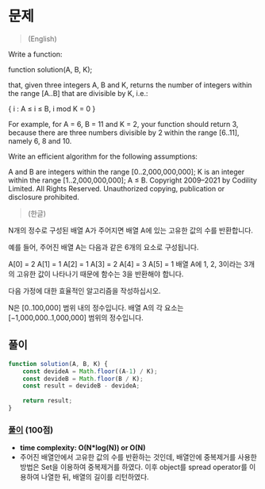 # 문제
> (English)

Write a function:

function solution(A, B, K);

that, given three integers A, B and K, returns the number of integers within the range [A..B] that are divisible by K, i.e.:

{ i : A ≤ i ≤ B, i mod K = 0 }

For example, for A = 6, B = 11 and K = 2, your function should return 3, because there are three numbers divisible by 2 within the range [6..11], namely 6, 8 and 10.

Write an efficient algorithm for the following assumptions:

A and B are integers within the range [0..2,000,000,000];
K is an integer within the range [1..2,000,000,000];
A ≤ B.
Copyright 2009–2021 by Codility Limited. All Rights Reserved. Unauthorized copying, publication or disclosure prohibited.

> (한글)

N개의 정수로 구성된 배열 A가 주어지면 배열 A에 있는 고유한 값의 수를 반환합니다.

예를 들어, 주어진 배열 A는 다음과 같은 6개의 요소로 구성됩니다.

 A[0] = 2 A[1] = 1 A[2] = 1
 A[3] = 2 A[4] = 3 A[5] = 1
배열 A에 1, 2, 3이라는 3개의 고유한 값이 나타나기 때문에 함수는 3을 반환해야 합니다.

다음 가정에 대한 효율적인 알고리즘을 작성하십시오.

N은 [0..100,000] 범위 내의 정수입니다.
배열 A의 각 요소는 [−1,000,000..1,000,000] 범위의 정수입니다.

## 풀이

```javascript
function solution(A, B, K) {
    const devideA = Math.floor((A-1) / K);
    const devideB = Math.floor(B / K);
    const result = devideB - devideA;
    
    return result;
}
```

### [풀이](https://app.codility.com/demo/results/trainingF2DZZA-PAE/) (100점)
- **time complexity: O(N*log(N)) or O(N)** 
- 주어진 배열안에서 고유한 값의 수를 반환하는 것인데, 배열안에 중복제거를 사용한 방법은 Set을 이용하여 중복제거를 하였다. 이후 object를 spread operator를 이용하여 나열한 뒤, 배열의 길이를 리턴하였다.